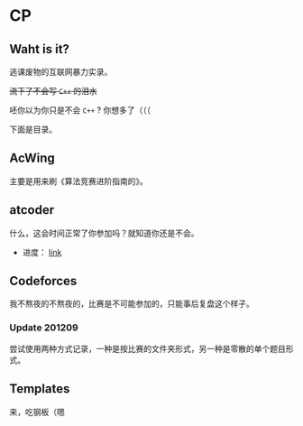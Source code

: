 # CP


## Waht is it?

逃课废物的互联网暴力实录。

~~流下了不会写 `C++` 的泪水~~

呸你以为你只是不会 `C++` ? 你想多了（（（

下面是目录。

## AcWing

主要是用来刷《算法竞赛进阶指南的》。

## atcoder

什么，这会时间正常了你参加吗？就知道你还是不会。

- 进度： [link](./atcoder/progress.md)

## Codeforces

我不熬夜的不熬夜的，比赛是不可能参加的，只能事后复盘这个样子。

### Update 201209

尝试使用两种方式记录，一种是按比赛的文件夹形式，另一种是零散的单个题目形式。

## Templates

来，吃钢板（嗯

